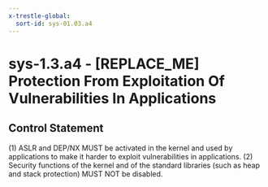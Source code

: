```yaml
---
x-trestle-global:
  sort-id: sys-01.03.a4
---
```


# sys-1.3.a4 - \[REPLACE_ME\] Protection From Exploitation Of Vulnerabilities In Applications

## Control Statement

(1) ASLR and DEP/NX MUST be activated in the kernel and used by applications to make it harder
to exploit vulnerabilities in applications. (2) Security functions of the kernel and of the standard
libraries (such as heap and stack protection) MUST NOT be disabled.
